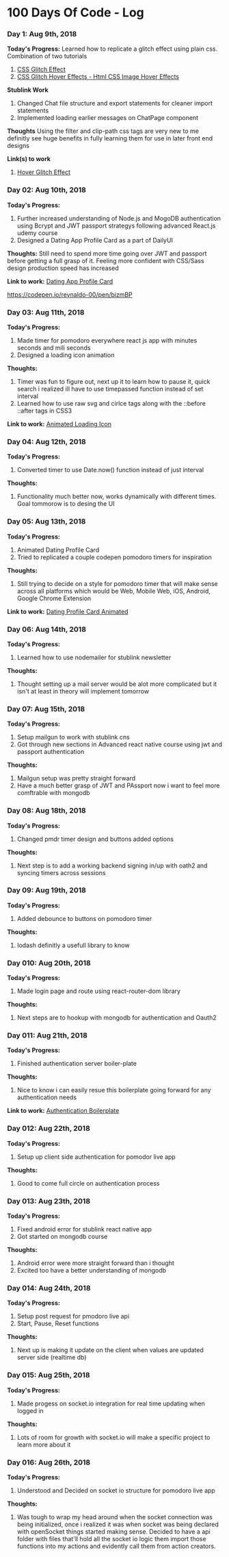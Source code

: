 # 100 Days Of Code - Log


### Day 1: Aug 9th, 2018

**Today's Progress:** 
Learned how to replicate a glitch effect using plain css.   
Combination of two tutorials
1. [CSS Glitch Effect](https://tympanus.net/codrops/2017/12/21/css-glitch-effect/)
2. [CSS Glitch Hover Effects - Html CSS Image Hover Effects](https://www.youtube.com/watch?v=r2HijzmwZzk)

**Stublink Work**
1. Changed Chat file structure and export statements for cleaner import statements
2. Implemented loading earlier messages on ChatPage component

**Thoughts** Using the filter and clip-path css tags are very new to me definitly see huge benefits in fully learning them for use in later front end designs

**Link(s) to work**
1. [Hover Glitch Effect](https://codepen.io/reynaldo-00/pen/vaQdzY)



### Day 02: Aug 10th, 2018

**Today's Progress:**
1. Further increased understanding of Node.js and MogoDB authentication using Bcrypt and JWT passport strategys following advanced React.js udemy course
2. Designed a Dating App Profile Card as a part of DailyUI

**Thoughts:** 
Still need to spend more time going over JWT and passport before getting a full grasp of it.
Feeling more confident with CSS/Sass design production speed has increased


**Link to work:** [Dating App Profile Card](https://codepen.io/reynaldo-00/pen/LBqGQW)

https://codepen.io/reynaldo-00/pen/bjzmBP

### Day 03: Aug 11th, 2018

**Today's Progress:**
1. Made timer for pomodoro everywhere react js app with minutes seconds and mili seconds
2. Designed a loading icon animation

**Thoughts:** 
1. Timer was fun to figure out, next up it to learn how to pause it, quick search i realized ill have to use timepassed function instead of set interval
2. Learned how to use raw svg and cirlce tags along with the ::before ::after tags in CSS3


**Link to work:** [Animated Loading Icon](https://codepen.io/reynaldo-00/pen/bjzmBP)


### Day 04: Aug 12th, 2018

**Today's Progress:**
1. Converted timer to use Date.now() function instead of just interval

**Thoughts:** 
1. Functionality much better now, works dynamically with different times. Goal tommorow is to desing the UI


### Day 05: Aug 13th, 2018

**Today's Progress:**
1. Animated Dating Profile Card
2. Tried to replicated a couple codepen pomodoro timers for inspiration

**Thoughts:** 
1. Still trying to decide on a style for pomodoro timer that will make sense across all platforms which would be Web, Mobile Web, iOS, Android, Google Chrome Extension

**Link to work:** [Dating Profile Card Animated](https://codepen.io/reynaldo-00/pen/LBqGQW)

### Day 06: Aug 14th, 2018

**Today's Progress:**
1. Learned how to use nodemailer for stublink newsletter

**Thoughts:** 
1. Thought setting up a mail server would be alot more complicated but it isn't at least in theory will implement tomorrow

### Day 07: Aug 15th, 2018

**Today's Progress:**
1. Setup mailgun to work with stublink cns
2. Got through new sections in Advanced react native course using jwt and passport authentication

**Thoughts:** 
1. Mailgun setup was pretty straight forward
2. Have a much better grasp of JWT and PAssport now i want to feel more comftrable with mongodb


### Day 08: Aug 18th, 2018

**Today's Progress:**
1. Changed pmdr timer design and buttons added options

**Thoughts:** 
1. Next step is to add a working backend signing in/up with oath2 and syncing timers across sessions

### Day 09: Aug 19th, 2018

**Today's Progress:**
1. Added debounce to buttons on pomodoro timer 

**Thoughts:** 
1. lodash definitly a usefull library to know

### Day 010: Aug 20th, 2018

**Today's Progress:**
1. Made login page and route using react-router-dom library

**Thoughts:** 
1. Next steps are to hookup with mongodb for authentication and Oauth2

### Day 011: Aug 21th, 2018

**Today's Progress:**
1. Finished authentication server boiler-plate

**Thoughts:** 
1. Nice to know i can easily resue this boilerplate going forward for any authentication needs

**Link to work:** [Authentication Boilerplate](https://github.com/reynaldo-00/auth-server)

### Day 012: Aug 22th, 2018

**Today's Progress:**
1. Setup up client side authentication for pomodor live app

**Thoughts:** 
1. Good to come full circle on authentication process


### Day 013: Aug 23th, 2018

**Today's Progress:**
1. Fixed android error for stublink react native app
2. Got started on mongodb course

**Thoughts:** 
1. Android error were more straight forward than i thought
2. Excited too have a better understanding of mongodb

### Day 014: Aug 24th, 2018

**Today's Progress:**
1. Setup post request for pmodoro live api
2. Start, Pause, Reset functions

**Thoughts:** 
1. Next up is making it update on the client when values are updated server side (realtime db)

### Day 015: Aug 25th, 2018

**Today's Progress:**
1. Made progess on socket.io integration for real time updating when logged in

**Thoughts:** 
1. Lots of room for growth with socket.io will make a specific project to learn more about it

### Day 016: Aug 26th, 2018

**Today's Progress:**
1. Understood and Decided on socket io structure for pomodoro live app

**Thoughts:** 
1. Was tough to wrap my head around when the socket connection was being initialized, once i realized it was when socket was being declared with openSocket things started making sense. Decided to have a api folder with files that'll hold all the socket io  logic them import those functions into my actions and evidently call them from action creators.